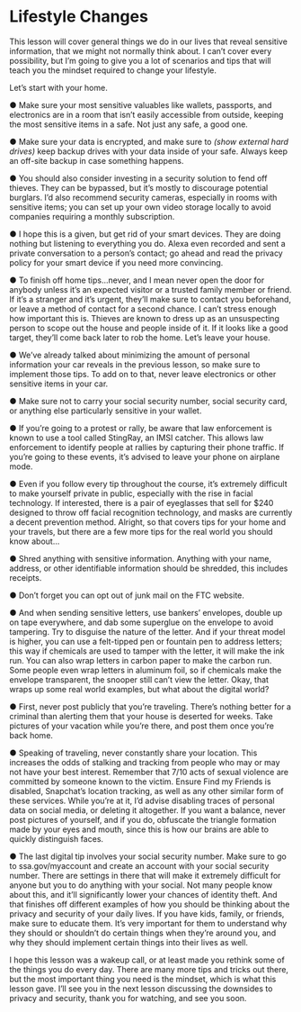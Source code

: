 # Lifestyle Changes

This lesson will cover general things we do in our lives that reveal sensitive
information, that we might not normally think about. I can’t cover every
possibility, but I’m going to give you a lot of scenarios and tips that will teach you
the mindset required to change your lifestyle.

Let’s start with your home.

● Make sure your most sensitive valuables like wallets, passports, and
electronics are in a room that isn’t easily accessible from outside, keeping
the most sensitive items in a safe. Not just any safe, a good one.

● Make sure your data is encrypted, and make sure to *(show external hard
drives)* keep backup drives with your data inside of your safe. Always keep
an off-site backup in case something happens.

● You should also consider investing in a security solution to fend off thieves.
They can be bypassed, but it’s mostly to discourage potential burglars. I’d
also recommend security cameras, especially in rooms with sensitive items;
you can set up your own video storage locally to avoid companies
requiring a monthly subscription.

● I hope this is a given, but get rid of your smart devices. They are doing
nothing but listening to everything you do. Alexa even recorded and sent a
private conversation to a person’s contact; go ahead and read the privacy
policy for your smart device if you need more convincing.

● To finish off home tips...never, and I mean never open the door for anybody
unless it’s an expected visitor or a trusted family member or friend. If it’s a
stranger and it’s urgent, they’ll make sure to contact you beforehand, or
leave a method of contact for a second chance. I can’t stress enough how
important this is. Thieves are known to dress up as an unsuspecting
person to scope out the house and people inside of it. If it looks like a good
target, they’ll come back later to rob the home.
Let’s leave your house.

● We’ve already talked about minimizing the amount of personal information
your car reveals in the previous lesson, so make sure to implement those
tips. To add on to that, never leave electronics or other sensitive items in
your car.

● Make sure not to carry your social security number, social security card, or
anything else particularly sensitive in your wallet.

● If you’re going to a protest or rally, be aware that law enforcement is known
to use a tool called StingRay, an IMSI catcher. This allows law enforcement
to identify people at rallies by capturing their phone traffic. If you’re going
to these events, it’s advised to leave your phone on airplane mode.

● Even if you follow every tip throughout the course, it’s extremely difficult to
make yourself private in public, especially with the rise in facial technology.
If interested, there is a pair of eyeglasses that sell for $240 designed to
throw off facial recognition technology, and masks are currently a decent
prevention method.
Alright, so that covers tips for your home and your travels, but there are a few
more tips for the real world you should know about...

● Shred anything with sensitive information. Anything with your name,
address, or other identifiable information should be shredded, this
includes receipts.

● Don’t forget you can opt out of junk mail on the FTC website.

● And when sending sensitive letters, use bankers’ envelopes, double up on
tape everywhere, and dab some superglue on the envelope to avoid
tampering. Try to disguise the nature of the letter. And if your threat model
is higher, you can use a felt-tipped pen or fountain pen to address letters;
this way if chemicals are used to tamper with the letter, it will make the ink
run. You can also wrap letters in carbon paper to make the carbon run.
Some people even wrap letters in aluminum foil, so if chemicals make the
envelope transparent, the snooper still can’t view the letter.
Okay, that wraps up some real world examples, but what about the digital world?

● First, never post publicly that you’re traveling. There’s nothing better for a
criminal than alerting them that your house is deserted for weeks. Take
pictures of your vacation while you’re there, and post them once you’re
back home.

● Speaking of traveling, never constantly share your location. This increases
the odds of stalking and tracking from people who may or may not have
your best interest. Remember that 7/10 acts of sexual violence are
committed by someone known to the victim. Ensure Find my Friends is
disabled, Snapchat’s location tracking, as well as any other similar form of
these services. While you’re at it, I’d advise disabling traces of personal
data on social media, or deleting it altogether. If you want a balance, never
post pictures of yourself, and if you do, obfuscate the triangle formation
made by your eyes and mouth, since this is how our brains are able to
quickly distinguish faces.

● The last digital tip involves your social security number. Make sure to go to
ssa.gov/myaccount and create an account with your social security
number. There are settings in there that will make it extremely difficult for
anyone but you to do anything with your social. Not many people know
about this, and it’ll significantly lower your chances of identity theft.
And that finishes off different examples of how you should be thinking about the
privacy and security of your daily lives. If you have kids, family, or friends, make
sure to educate them. It’s very important for them to understand why they should
or shouldn’t do certain things when they’re around you, and why they should
implement certain things into their lives as well.

I hope this lesson was a wakeup call, or at least made you rethink some of the
things you do every day. There are many more tips and tricks out there, but the
most important thing you need is the mindset, which is what this lesson gave. I’ll
see you in the next lesson discussing the downsides to privacy and security,
thank you for watching, and see you soon.
